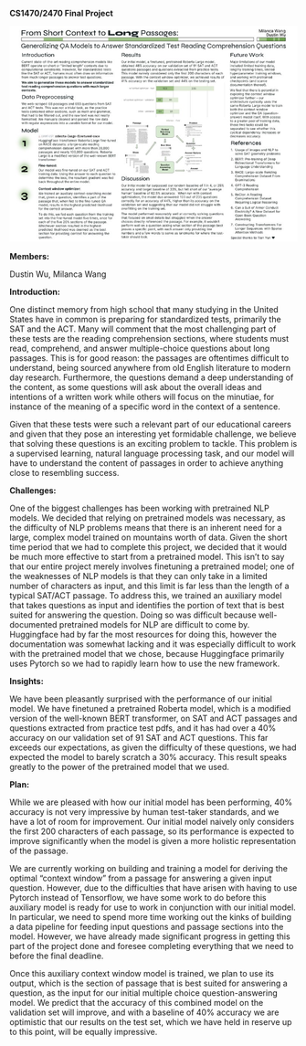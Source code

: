**CS1470/2470 Final Project**

![Poster](poster.jpg)

**Members:**

Dustin Wu, Milanca Wang  

**Introduction:**

One distinct memory from high school that many studying in the United States have in common is preparing for standardized tests, primarily the SAT and the ACT. Many will comment that the most challenging part of these tests are the reading comprehension sections, where students must read, comprehend, and answer multiple-choice questions about long passages. This is for good reason: the passages are oftentimes difficult to understand, being sourced anywhere from old English literature to modern day research. Furthermore, the questions demand a deep understanding of the content, as some questions will ask about the overall ideas and intentions of a written work while others will focus on the minutiae, for instance of the meaning of a specific word in the context of a sentence.

Given that these tests were such a relevant part of our educational careers and given that they pose an interesting yet formidable challenge, we believe that solving these questions is an exciting problem to tackle. This problem is a supervised learning, natural language processing task, and our model will have to understand the content of passages in order to achieve anything close to resembling success.

**Challenges:**

One of the biggest challenges has been working with pretrained NLP models. We decided that relying on pretrained models was necessary, as the difficulty of NLP problems means that there is an inherent need for a large, complex model trained on mountains worth of data. Given the short time period that we had to complete this project, we decided that it would be much more effective to start from a pretrained model. This isn’t to say that our entire project merely involves finetuning a pretrained model; one of the weaknesses of NLP models is that they can only take in a limited number of characters as input, and this limit is far less than the length of a typical SAT/ACT passage. To address this, we trained an auxiliary model that takes questions as input and identifies the portion of text that is best suited for answering the question. Doing so was difficult because well-documented pretrained models for NLP are difficult to come by. Huggingface had by far the most resources for doing this, however the documentation was somewhat lacking and it was especially difficult to work with the pretrained model that we chose, because Huggingface primarily uses Pytorch so we had to rapidly learn how to use the new framework.

**Insights:**

We have been pleasantly surprised with the performance of our initial model. We have finetuned a pretrained Roberta model, which is a modified version of the well-known BERT transformer, on SAT and ACT passages and questions extracted from practice test pdfs, and it has had over a 40% accuracy on our validation set of 91 SAT and ACT questions. This far exceeds our expectations, as given the difficulty of these questions, we had expected the model to barely scratch a 30% accuracy. This result speaks greatly to the power of the pretrained model that we used.

**Plan:**

While we are pleased with how our initial model has been performing, 40% accuracy is not very impressive by human test-taker standards, and we have a lot of room for improvement. Our initial model naively only considers the first 200 characters of each passage, so its performance is expected to improve significantly when the model is given a more holistic representation of the passage.

We are currently working on building and training a model for deriving the optimal “context window” from a passage for answering a given input question. However, due to the difficulties that have arisen with having to use Pytorch instead of Tensorflow, we have some work to do before this auxiliary model is ready for use to work in conjunction with our initial model. In particular, we need to spend more time working out the kinks of building a data pipeline for feeding input questions and passage sections into the model. However, we have already made significant progress in getting this part of the project done and foresee completing everything that we need to before the final deadline. 

Once this auxiliary context window model is trained, we plan to use its output, which is the section of passage that is best suited for answering a question, as the input for our initial multiple choice question-answering model. We predict that the accuracy of this combined model on the validation set will improve, and with a baseline of 40% accuracy we are optimistic that our results on the test set, which we have held in reserve up to this point, will be equally impressive.
